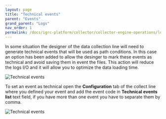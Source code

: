 ```yaml
---
layout: page
title: "Technical events"
parent: "Events"
grand_parent: "Logs"
nav_order: 1
permalink: /docs/igrc-platform/collector/collector-engine-operations/logs/events/technical-events/
---
```


In some situation the designer of the data collection line will need to generate technical events that will be used as path conditions. In this case an option has been added to allow the desinger to mark these events as technical and  avoid saving them in event the files. This action will reduce the logs I/O and it will allow you to optimize the data loading time.  

![Technical events](../images/tech_events_2.png "Technical events")   

To set an event as technical open the **Configuration** tab of the collect line where you defined your event and add the event code in **Technical events list** text field, if you have more than one event you have to separate them by comma.

![Technical events](../images/tech_events_1.png "Technical events")   




